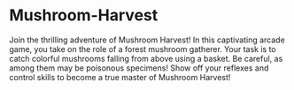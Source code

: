 # Mushroom-Harvest
 Join the thrilling adventure of Mushroom Harvest! In this captivating arcade game, you take on the role of a forest mushroom gatherer. Your task is to catch colorful mushrooms falling from above using a basket. Be careful, as among them may be poisonous specimens! Show off your reflexes and control skills to become a true master of Mushroom Harvest!
